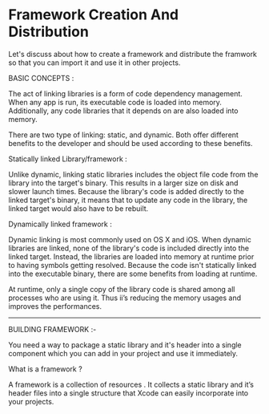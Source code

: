 # Framework Creation And Distribution

Let's discuss about how to create a framework and distribute the framwork 
so that you can import it and use it in other projects.

BASIC CONCEPTS :

The act of linking libraries is a form of code dependency management. When any app is run, its executable code is loaded into memory. Additionally, any code libraries that it depends on are also loaded into memory. 

There are two type of linking: static, and dynamic. Both offer different benefits to the developer and should be used according to these benefits.

Statically linked Library/framework  : 

Unlike dynamic, linking static libraries includes the object file code from the library into the target's binary. This results in a larger size on disk and slower launch times. Because the library's code is added directly to the linked target's binary, it means that to update any code in the library, the linked target would also have to be rebuilt.

Dynamically linked framework : 

Dynamic linking is most commonly used on OS X and iOS. When dynamic libraries are linked, none of the library's code is included directly into the linked target. Instead, the libraries are loaded into memory at runtime prior to having symbols getting resolved. Because the code isn't statically linked into the executable binary, there are some benefits from loading at runtime.

At runtime, only a single copy of the library code is shared among all processes who are using it. Thus ii’s reducing the memory usages and improves the performances.

---------------------------------------------------------------------

BUILDING FRAMEWORK :-

You need a way to package a static library and it's header into a single component which you can add in your project and use it immediately.

What is a framework ?

A framework is a collection of resources . It collects a static library and it’s header files into a single structure that Xcode can easily incorporate into your projects.


